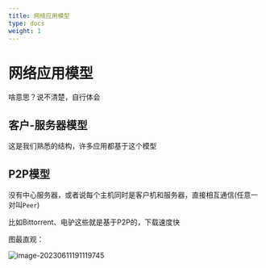 ```yaml
---
title: 网络应用模型
type: docs
weight: 1
---
```


# 网络应用模型

啥意思？说不清楚，自行体会

## 客户-服务器模型

这是我们熟悉的结构，许多应用都基于这个模型

## P2P模型

没有中心服务器，或者说每个主机同时是客户机和服务器，直接相互通信(任意一对叫`Peer`)

比如Bittorrent、电驴这些就是基于P2P的，下载速度快

图最直观：

![image-20230611191119745](https://cdn.jsdelivr.net/gh/zvictorliu/typoraPics@main/img/image-20230611191119745.png)